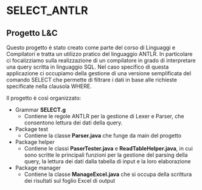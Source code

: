 # SELECT_ANTLR
## Progetto L&amp;C
Questo progetto è stato creato come parte del corso di Linguaggi e Compilatori e tratta un utilizzo pratico del linguaggio ANTLR.
In particolare ci focalizziamo sulla realizzazione di un compilatore in grado di interpretare una query scritta in linguaggio SQL.
Nel caso specifico di questa applicazione ci occupiamo della gestione di una versione semplificata del comando SELECT che permette di filtrare i dati in base alle richieste specificate nella clausola WHERE.

Il progetto è così organizzato:
- Grammar **SELECT.g**
    - Contiene le regole ANTLR per la gestione di Lexer e Parser, che consentono lettura dei dati della query.
- Package test
    - Contiene la classe **Parser.java** che funge da main del progetto
- Package helper
    - Contiene le classi **PaserTester.java** e **ReadTableHelper.java**, in cui sono scritte le principali funzioni per la gestione del parsing della query, la lettura dei dati dalla tabella di input e la loro elaborazione
- Package manager
    - Contiene la classe **ManageExcel.java** che si occupa della scrittura dei risultati sul foglio Excel di output

